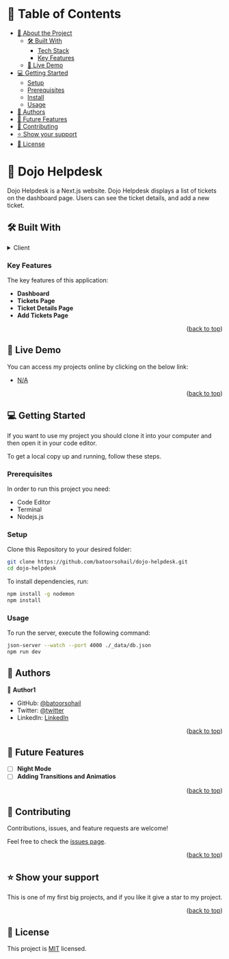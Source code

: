 <a name="readme-top"></a>

<!-- TABLE OF CONTENTS -->

# 📗 Table of Contents

- [📖 About the Project](#about-project)
  - [🛠 Built With](#built-with)
    - [Tech Stack](#tech-stack)
    - [Key Features](#key-features)
  - [🚀 Live Demo](#live-demo)
- [💻 Getting Started](#getting-started)
  - [Setup](#setup)
  - [Prerequisites](#prerequisites)
  - [Install](#install)
  - [Usage](#usage)
- [👥 Authors](#authors)
- [🔭 Future Features](#future-features)
- [🤝 Contributing](#contributing)
- [⭐️ Show your support](#support)
- [📝 License](#license)

<!-- PROJECT DESCRIPTION -->

# 📖 Dojo Helpdesk <a name="about-project"></a>

Dojo Helpdesk is a Next.js website. Dojo Helpdesk displays a list of tickets on the dashboard page. Users can see the ticket details, and add a new ticket.

## 🛠 Built With <a name="built-with"></a>

<details>
  <summary>Client</summary>
  <ul>
    <li><a href="https://reactjs.org/">Next.js</a></li>
  </ul>
  <ul>
    <li><a href="https://reactjs.org/">TailWindCSS</a></li>
  </ul>
</details
</details>

<!-- Features -->

### Key Features <a name="key-features"></a>

The key features of this application:

- **Dashboard**
- **Tickets Page**
- **Ticket Details Page**
- **Add Tickets Page**

<p align="right">(<a href="#readme-top">back to top</a>)</p>

## 🚀 Live Demo <a name="live-demo"></a>

You can access my projects online by clicking on the below link:

- [N/A]()

<p align="right">(<a href="#readme-top">back to top</a>)</p>

<!-- GETTING STARTED -->

## 💻 Getting Started <a name="getting-started"></a>

If you want to use my project you should clone it into your computer and then open it in your code editor.

To get a local copy up and running, follow these steps.

### Prerequisites

In order to run this project you need:
- Code Editor
- Terminal
- Nodejs.js

### Setup

Clone this Repository to your desired folder:

``` sh
git clone https://github.com/batoorsohail/dojo-helpdesk.git
cd dojo-helpdesk

```
To install dependencies, run:
 
``` sh
npm install -g nodemon
npm install
```

### Usage
To run the server, execute the following command:
``` sh
json-server --watch --port 4000 ./_data/db.json
npm run dev
```

<!-- AUTHORS -->

## 👥 Authors <a name="Sohail Batoor"></a>

👤 **Author1**

- GitHub: [@batoorsohail](https://github.com/batoorsohail)
- Twitter: [@twitter](https://twitter.com/sohailBatoor)
- LinkedIn: [LinkedIn](https://www.linkedin.com/in/sohail-batoor-52429b230/)

<p align="right">(<a href="#readme-top">back to top</a>)</p>

<!-- FUTURE FEATURES -->

## 🔭 Future Features <a name="future-features"></a>

- [ ] **Night Mode**
- [ ] **Adding Transitions and Animatios**

<p align="right">(<a href="#readme-top">back to top</a>)</p>

<!-- CONTRIBUTING -->

## 🤝 Contributing <a name="contributing"></a>

Contributions, issues, and feature requests are welcome!

Feel free to check the [issues page](../../issues/).

<p align="right">(<a href="#readme-top">back to top</a>)</p>

<!-- SUPPORT -->

## ⭐️ Show your support <a name="support"></a>

This is one of my first big projects, and if you like it give a star to my project.

<p align="right">(<a href="#readme-top">back to top</a>)</p>

<!-- LICENSE -->

## 📝 License <a name="license"></a>

This project is [MIT](./LICENSE) licensed.
